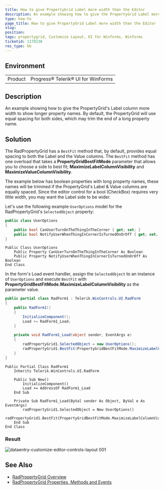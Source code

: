 ```yaml
---
title: How to give PropertyGrid Label more width than the Editor
description: An example showing how to give the PropertyGrid Label more width than the Editor
type: how-to
page_title: How to give PropertyGrid Label more width than the Editor
slug: 
position: 
tags: propertygrid, Customize Layout, UI for Winforms, Winforms
ticketid: 1170230
res_type: kb
---
```


## Environment
<table>
	<tr>
		<td>Product</td>
		<td>Progress® Telerik® UI for WinForms</td>
	</tr>
</table>


## Description
An example showing how to give the PropertyGrid's Label column more width to show longer property names. By default, the PropertyGrid will use equal spacing for both sides, which may trim the end of a long property name.

## Solution

The RadPropertyGrid has a `BestFit` method that, by default, provides equal spacing to both the Label and the Value columns. The `BestFit` method has one overload that takes a **PropertyGridBestFitMode** parameter that allows you to choose a side to best fit; **MaximizeLabelColumnVisibility** and **MaximizeValueColumnVisibility**.

The example below has boolean properties with long property names, these names will be trimmed if the PropertyGrid's Label & Value columns are equally spaced.  Since the editor control for a bool (CheckBox) requires very little width, you may want the Label side to be wider. 

Let's use the following example `UserOptions` model for the RadPropertyGrid's `SelectedObject` property:

```c#
public class UserOptions
{
    public bool CanUserTurnOnTheThingInTheCorner { get; set; }
    public bool NotifyUserWhenThingInCornerIsTurnedOnOrOff { get; set; }
}
```
```VB
Public Class UserOptions
    Public Property CanUserTurnOnTheThingInTheCorner As Boolean
    Public Property NotifyUserWhenThingInCornerIsTurnedOnOrOff As Boolean
End Class
```

In the form's Load event handler, assign the `SelectedObject` to an instance of `UserOptions` and execute `BestFit` with **PropertyGridBestFitMode.MaximizeLabelColumnVisibility** as the parameter value.


```C#
public partial class RadForm1 : Telerik.WinControls.UI.RadForm
{
    public RadForm1()
    {
        InitializeComponent();
        Load += RadForm1_Load;
    }
 
    private void RadForm1_Load(object sender, EventArgs e)
    {
        radPropertyGrid1.SelectedObject = new UserOptions();
        radPropertyGrid1.BestFit(PropertyGridBestFitMode.MaximizeLabelColumnVisibility);
    }
}
```
```VB
Public Partial Class RadForm1
    Inherits Telerik.WinControls.UI.RadForm

    Public Sub New()
        InitializeComponent()
        Load += AddressOf RadForm1_Load
    End Sub

    Private Sub RadForm1_Load(ByVal sender As Object, ByVal e As EventArgs)
        radPropertyGrid1.SelectedObject = New UserOptions()
        radPropertyGrid1.BestFit(PropertyGridBestFitMode.MaximizeLabelColumnVisibility)
    End Sub
End Class
```


### Result

![dataentry-customize-editor-controls-layout 001](images/propertygrid-bestfit001.png)


## See Also

- [RadPropertyGrid Overview](https://docs.telerik.com/devtools/winforms/propertygrid/overview)
- [RadPropertyGrid Properties, Methods and Events](https://docs.telerik.com/devtools/winforms/propertygrid/properties-methods-events)

